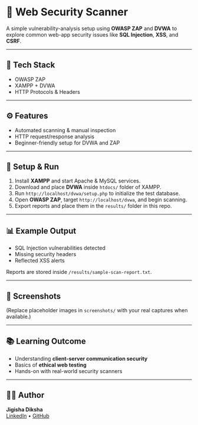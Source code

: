 # 🔐 Web Security Scanner

A simple vulnerability-analysis setup using **OWASP ZAP** and **DVWA** to explore common web-app security issues like **SQL Injection**, **XSS**, and **CSRF**.

---

## 🧰 Tech Stack
- OWASP ZAP  
- XAMPP + DVWA  
- HTTP Protocols & Headers  

---

## ⚙️ Features
- Automated scanning & manual inspection  
- HTTP request/response analysis  
- Beginner-friendly setup for DVWA and ZAP  

---

## 🚀 Setup & Run
1. Install **XAMPP** and start Apache & MySQL services.  
2. Download and place **DVWA** inside `htdocs/` folder of XAMPP.  
3. Run `http://localhost/dvwa/setup.php` to initialize the test database.  
4. Open **OWASP ZAP**, target `http://localhost/dvwa`, and begin scanning.  
5. Export reports and place them in the `results/` folder in this repo.

---

## 📊 Example Output
- SQL Injection vulnerabilities detected  
- Missing security headers  
- Reflected XSS alerts  

Reports are stored inside `/results/sample-scan-report.txt`.

---

## 📸 Screenshots
(Replace placeholder images in `screenshots/` with your real captures when available.)

---

## 📚 Learning Outcome
- Understanding **client-server communication security**  
- Basics of **ethical web testing**  
- Hands-on with real-world security scanners  

---

## 👩‍💻 Author
**Jigisha Diksha**  
[LinkedIn](https://linkedin.com/in/jigisha-diksha-51a39b2) • [GitHub](https://github.com/Jigisha-Diksha)

